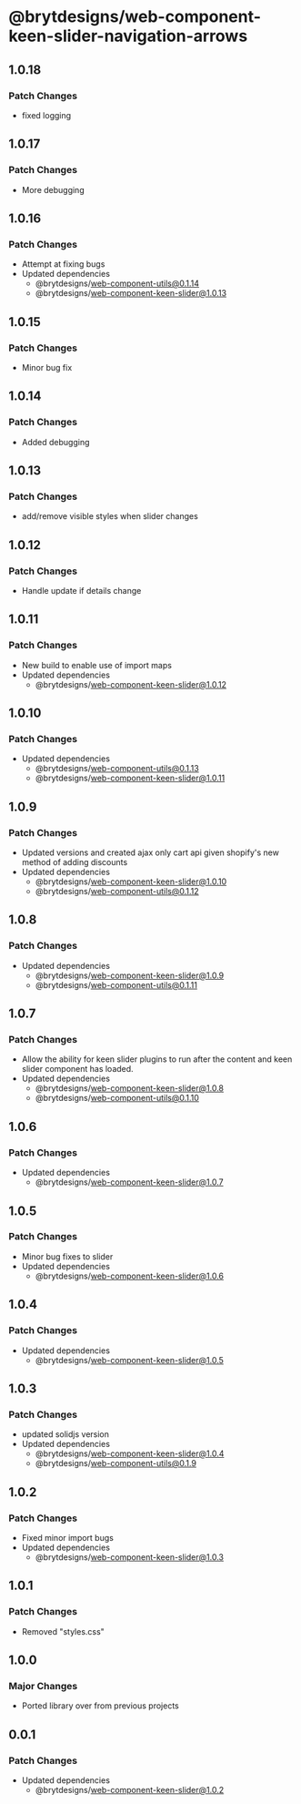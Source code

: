 # @brytdesigns/web-component-keen-slider-navigation-arrows

## 1.0.18

### Patch Changes

- fixed logging

## 1.0.17

### Patch Changes

- More debugging

## 1.0.16

### Patch Changes

- Attempt at fixing bugs
- Updated dependencies
  - @brytdesigns/web-component-utils@0.1.14
  - @brytdesigns/web-component-keen-slider@1.0.13

## 1.0.15

### Patch Changes

- Minor bug fix

## 1.0.14

### Patch Changes

- Added debugging

## 1.0.13

### Patch Changes

- add/remove visible styles when slider changes

## 1.0.12

### Patch Changes

- Handle update if details change

## 1.0.11

### Patch Changes

- New build to enable use of import maps
- Updated dependencies
  - @brytdesigns/web-component-keen-slider@1.0.12

## 1.0.10

### Patch Changes

- Updated dependencies
  - @brytdesigns/web-component-utils@0.1.13
  - @brytdesigns/web-component-keen-slider@1.0.11

## 1.0.9

### Patch Changes

- Updated versions and created ajax only cart api given shopify's new method of adding discounts
- Updated dependencies
  - @brytdesigns/web-component-keen-slider@1.0.10
  - @brytdesigns/web-component-utils@0.1.12

## 1.0.8

### Patch Changes

- Updated dependencies
  - @brytdesigns/web-component-keen-slider@1.0.9
  - @brytdesigns/web-component-utils@0.1.11

## 1.0.7

### Patch Changes

- Allow the ability for keen slider plugins to run after the content and keen slider component has loaded.
- Updated dependencies
  - @brytdesigns/web-component-keen-slider@1.0.8
  - @brytdesigns/web-component-utils@0.1.10

## 1.0.6

### Patch Changes

- Updated dependencies
  - @brytdesigns/web-component-keen-slider@1.0.7

## 1.0.5

### Patch Changes

- Minor bug fixes to slider
- Updated dependencies
  - @brytdesigns/web-component-keen-slider@1.0.6

## 1.0.4

### Patch Changes

- Updated dependencies
  - @brytdesigns/web-component-keen-slider@1.0.5

## 1.0.3

### Patch Changes

- updated solidjs version
- Updated dependencies
  - @brytdesigns/web-component-keen-slider@1.0.4
  - @brytdesigns/web-component-utils@0.1.9

## 1.0.2

### Patch Changes

- Fixed minor import bugs
- Updated dependencies
  - @brytdesigns/web-component-keen-slider@1.0.3

## 1.0.1

### Patch Changes

- Removed "styles.css"

## 1.0.0

### Major Changes

- Ported library over from previous projects

## 0.0.1

### Patch Changes

- Updated dependencies
  - @brytdesigns/web-component-keen-slider@1.0.2
